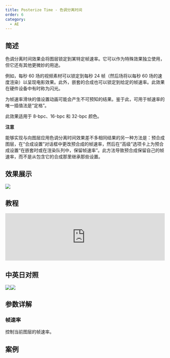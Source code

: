 ```yaml
---
title: Posterize Time - 色调分离时间
order: 6
category:
  - AE
---
```


## 简述

色调分离时间效果会将图层锁定到某特定帧速率。它可以作为特殊效果独立使用，但它还有其他更微妙的用途。

例如，每秒 60 场的视频素材可以锁定到每秒 24 帧（然后场将以每秒 60
场的速度渲染）以呈现电影效果。此外，嵌套的合成也可以锁定到给定的帧速率。此效果在硬件设备中有时称为闪光。

为帧速率滑块的值设置动画可能会产生不可预知的结果。鉴于此，可用于帧速率的唯一插值法是“定格”。

此效果适用于 8-bpc、16-bpc 和 32-bpc 颜色。

**注意**

能够实现与向图层应用色调分离时间效果差不多相同结果的另一种方法是：预合成图层，在“合成设置”对话框中更改预合成的帧速率，然后在“高级”选项卡上为预合成设置“在嵌套时或在渲染队列中，保留帧速率”。此方法导致预合成保留自己的帧速率，而不是从包含它的合成那里继承那些设置。

## 效果展示

![](https://cdn.yuelili.com/20220102110827.gif)

## 教程

<iframe src="https://player.bilibili.com/player.html?bvid=BV1e34y1X7Vj&page=52&high_quality=1" width="100%" allowfullscreen="allowfullscreen" frameborder="0"></iframe>

## 中英日对照

![](https://mir.yuelili.com/wp-content/uploads/user/AE/effects/AE-Effects-Time-Posterize_Time.png)![](https://mir.yuelili.com/wp-content/uploads/user/AE/effects/AE-Effects-Time-Posterize_Time_cn.png)

## 参数详解

### 帧速率

控制当前图层的帧速率。

## 案例
